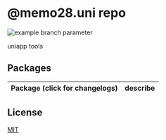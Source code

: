 <!--
 * @Author: 邱狮杰
 * @Date: 2023-03-09 11:53:37
 * @LastEditTime: 2023-12-14 14:24:37
 * @Description: 
 * @FilePath: /uniRepo/README.md
-->

# @memo28.uni repo

![example branch parameter](https://github.com/github/docs/actions/workflows/main.yml/badge.svg?branch=main)

uniapp tools

## Packages

| Package (click for changelogs)                        | describe                               |
| ----------------------------------------------------- | :------------------------------------- |

## License

[MIT](LICENSE)
